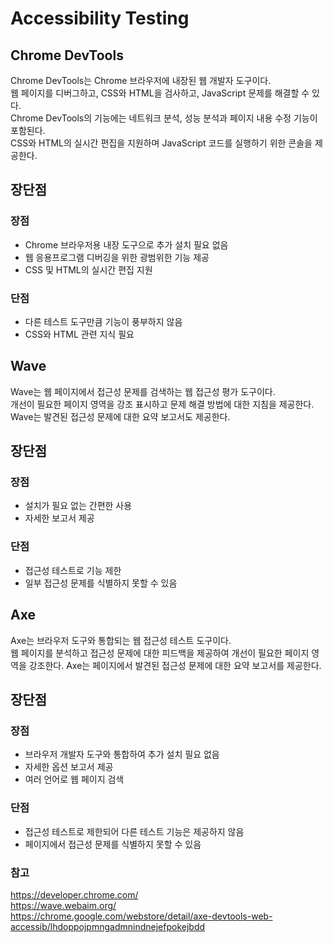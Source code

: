 # Accessibility Testing
## Chrome DevTools
Chrome DevTools는 Chrome 브라우저에 내장된 웹 개발자 도구이다.       
웹 페이지를 디버그하고, CSS와 HTML을 검사하고, JavaScript 문제를 해결할 수 있다.     
Chrome DevTools의 기능에는 네트워크 분석, 성능 분석과 페이지 내용 수정 기능이 포함된다.    
CSS와 HTML의 실시간 편집을 지원하며 JavaScript 코드를 실행하기 위한 콘솔을 제공한다.
## 장단점
### 장점
* Chrome 브라우저용 내장 도구으로 추가 설치 필요 없음
* 웹 응용프로그램 디버깅을 위한 광범위한 기능 제공
* CSS 및 HTML의 실시간 편집 지원
### 단점
* 다른 테스트 도구만큼 기능이 풍부하지 않음
* CSS와 HTML 관련 지식 필요

## Wave
Wave는 웹 페이지에서 접근성 문제를 검색하는 웹 접근성 평가 도구이다.   
개선이 필요한 페이지 영역을 강조 표시하고 문제 해결 방법에 대한 지침을 제공한다.   
Wave는 발견된 접근성 문제에 대한 요약 보고서도 제공한다.
## 장단점
### 장점
* 설치가 필요 없는 간편한 사용
* 자세한 보고서 제공
### 단점
* 접근성 테스트로 기능 제한
* 일부 접근성 문제를 식별하지 못할 수 있음

## Axe
Axe는 브라우저 도구와 통합되는 웹 접근성 테스트 도구이다.   
웹 페이지를 분석하고 접근성 문제에 대한 피드백을 제공하여 개선이 필요한 페이지 영역을 강조한다. 
Axe는 페이지에서 발견된 접근성 문제에 대한 요약 보고서를 제공한다.
## 장단점
### 장점
* 브라우저 개발자 도구와 통합하여 추가 설치 필요 없음
* 자세한 옵션 보고서 제공
* 여러 언어로 웹 페이지 검색
### 단점
* 접근성 테스트로 제한되어 다른 테스트 기능은 제공하지 않음
* 페이지에서 접근성 문제를 식별하지 못할 수 있음

### 참고
https://developer.chrome.com/       
https://wave.webaim.org/    
https://chrome.google.com/webstore/detail/axe-devtools-web-accessib/lhdoppojpmngadmnindnejefpokejbdd
